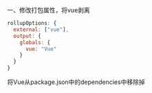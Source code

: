 
一、修改打包属性，将vue剥离

```js
rollupOptions: {
  external: ["vue"],
  output: {
    globals: {
      vue: "Vue"
    }
  }
}
```

将Vue从package.json中的dependencies中移除掉